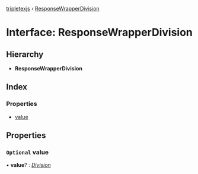 [tripletexjs](../README.md) › [ResponseWrapperDivision](responsewrapperdivision.md)

# Interface: ResponseWrapperDivision

## Hierarchy

* **ResponseWrapperDivision**

## Index

### Properties

* [value](responsewrapperdivision.md#optional-value)

## Properties

### `Optional` value

• **value**? : *[Division](division.md)*
